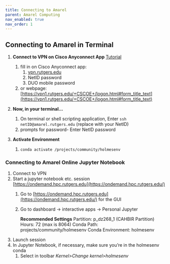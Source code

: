 ```yaml
---
title: Connecting to Amarel
parent: Amarel Computing
nav_enabled: true 
nav_order: 1
---
```


## Connecting to Amarel in Terminal
1. **Connect to VPN on Cisco Anyconnect App** [Tutorial](https://holmeslab.github.io/holmeslab/docs/Amarel/rutgers-vpn/)

    1. fill in on Cisco Anyconnect app:
        1. [vpn.rutgers.edu](http://vpn1.rutgers.edu) 
        2. NetID password 
        3. DUO mobile password
    2. or webpage: [https://vpn1.rutgers.edu/+CSCOE+/logon.html#form_title_text](https://vpn1.rutgers.edu/+CSCOE+/logon.html#form_title_text) 


2. **Now, in your terminal...**
    1. On terminal or shell scripting application, Enter `ssh netID@amarel.rutgers.edu` (replace with your NetID)
    2. prompts for password- Enter NetID password

3. **Activate Environment**
    1.  `conda activate /projects/community/holmesenv`


### Connecting to Amarel Online Jupyter Notebook
1. Connect to VPN
2. Start a jupyter notebook etc. session  [https://ondemand.hpc.rutgers.edu](https://ondemand.hpc.rutgers.edu/)
    1. Go to [https://ondemand.hpc.rutgers.edu](https://ondemand.hpc.rutgers.edu/) for the GUI
    2. Go to dashboard → interactive apps → Personal Jupyter
        
        **Recommended Settings**
        Partition: p_dz268_1 (CAHBIR Partition)
        Hours: 72 (max is 8064)
        Conda Path: projects/community/holmesenv 
        Conda Environment: holmesenv
5. Launch session
6. In Jupyter Notebook, if necessary, make sure you’re in the holmesenv conda
    1. Select in toolbar *Kernel>Change kernel>holmesenv*
    